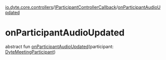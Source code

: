 [io.dyte.core.controllers](../index.md)/[IParticipantControllerCallback](index.md)/[onParticipantAudioUpdated](on-participant-audio-updated.md)

# onParticipantAudioUpdated


abstract fun [onParticipantAudioUpdated](on-participant-audio-updated.md)(participant: [DyteMeetingParticipant](../../com.dyte.mobilecorekmm.models/-dyte-meeting-participant/index.md))
